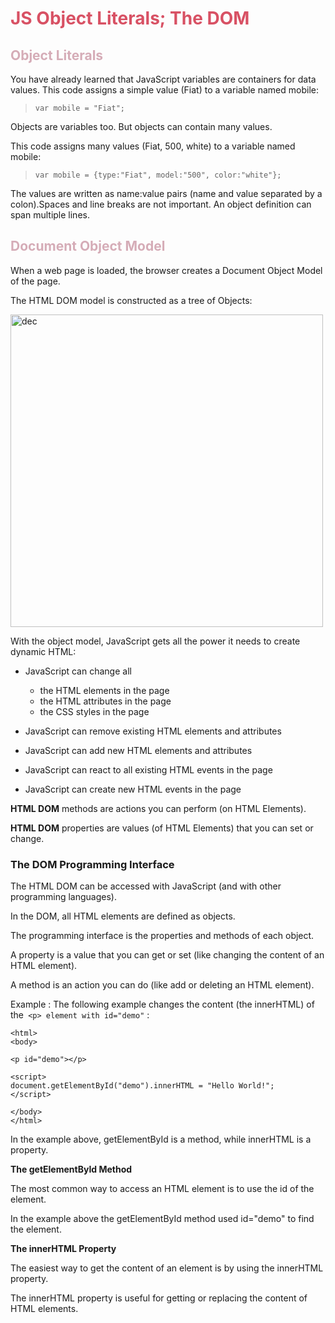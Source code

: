 
# **<span style="color:#d85164">JS Object Literals; The DOM</span>**

## **<span style="color:#b789">Object Literals</span>**

You have already learned that JavaScript variables are containers for data values.
This code assigns a simple value (Fiat) to a variable named mobile:

> `var mobile = "Fiat";`

Objects are variables too. But objects can contain many values.

This code assigns many values (Fiat, 500, white) to a variable named mobile:
> `var mobile = {type:"Fiat", model:"500", color:"white"};`


The values are written as name:value pairs (name and value separated by a colon).Spaces and line breaks are not important. An object definition can span multiple lines.


## **<span style="color:#b789">Document Object Model</span>**
When a web page is loaded, the browser creates a Document Object Model of the page.

The HTML DOM model is constructed as a tree of Objects:


<img src="https://lh3.googleusercontent.com/proxy/_eIZWMDopEY7qXBvFvAHf9MbCRCsilZrNd6w4Yz7S-Lae2WlviUzzoeNqgJo9LraovvduIplv5s_FwQek6TStSfOu_uEnzMtL82MgKN8PC3So4f5kkfTFovblkQuKpmyhoPskcdSag" alt="dec" style="width:500px;">


With the object model, JavaScript gets all the power it needs to create dynamic HTML:

- JavaScript can change all 
   - the HTML elements in the page
   - the HTML attributes in the page
   - the CSS styles in the page


- JavaScript can remove existing HTML elements and attributes
- JavaScript can add new HTML elements and attributes
- JavaScript can react to all existing HTML events in the page
- JavaScript can create new HTML events in the page


**HTML DOM** methods are actions you can perform (on HTML Elements).

**HTML DOM** properties are values (of HTML Elements) that you can set or change.


### **The DOM Programming Interface**
The HTML DOM can be accessed with JavaScript (and with other programming languages).

In the DOM, all HTML elements are defined as objects.

The programming interface is the properties and methods of each object.

A property is a value that you can get or set (like changing the content of an HTML element).

A method is an action you can do (like add or deleting an HTML element).

Example :
The following example changes the content (the innerHTML) of the` <p> element with id="demo"` :

```
<html>
<body>

<p id="demo"></p>

<script>
document.getElementById("demo").innerHTML = "Hello World!";
</script>

</body>
</html>
```


In the example above, getElementById is a method, while innerHTML is a property.

**The getElementById Method**

The most common way to access an HTML element is to use the id of the element.

In the example above the getElementById method used id="demo" to find the element.

**The innerHTML Property**

The easiest way to get the content of an element is by using the innerHTML property.

The innerHTML property is useful for getting or replacing the content of HTML elements.
